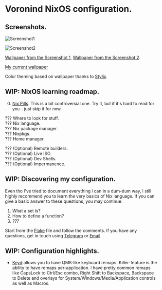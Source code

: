 # Voronind NixOS configuration.

## Screenshots.

![Screenshot1](https://i.imgur.com/aGmmVJa.png)

![Screenshot2](https://i.imgur.com/7XMd58c.jpeg)

[Wallpaper from the Screenshot 1](https://git.voronind.com/voronind/nixos/src/commit/97559710c57f81e42a32b11139d6d4c3dff20ab3/part/Wallpaper.nix#L2), [Wallpaper from the Screenshot 2](https://git.voronind.com/voronind/nixos/src/commit/8857f1169df4b7e12fd84b10c60ae3fcd7bf0551/part/Wallpaper.nix#L2).

[My current wallpaper](https://git.voronind.com/voronind/nixos/src/branch/main/part/Wallpaper.nix#L2)

Color theming based on wallpaper thanks to [Stylix](https://github.com/danth/stylix).

## WIP: NixOS learning roadmap.

0. [Nix Pills](https://nixos.org/guides/nix-pills/). This is a bit controversial one. Try it, but if it's hard to read for you - just skip it for now.

??? Where to look for stuff.  
??? Nix language.  
??? Nix package manager.  
??? Nixpkgs.  
??? Home manager.  

??? (Optional) Remote builders.  
??? (Optional) Live ISO.  
??? (Optional) Dev Shells.  
??? (Optional) Impermanence.  

## WIP: Discovering my configuration.

Even tho I've tried to document everything I can in a dum-dum way, I still highly recommend you to learn the very basics of Nix language. If you can give a basic answer to these questions, you may continue:

1. What a set is?
2. How to define a function?
3. *???*

Start from the [Flake](flake.nix) file and follow the comments. If you have any questions, get in touch using [Telegram](https://t.me/voronind_com) or [Email](mailto:hi@voronind.com).

## WIP: Configuration highlights.

* [Keyd](module/common/Keyd.nix) allows you to have QMK-like keyboard remaps. Killer-feature is the ability to have remaps per-application. I have pretty common remaps like CapsLock to Ctrl/Esc combo, Right Shift to Backspace, Backspace to Delete and overlays for System/Windows/Media/Application controls as well as Macros.
